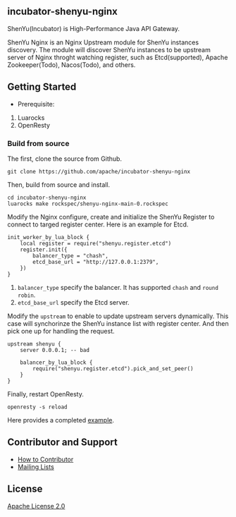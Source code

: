 incubator-shenyu-nginx
---

ShenYu(Incubator) is High-Performance Java API Gateway. 

ShenYu Nginx is an Nginx Upstream module for ShenYu instances discovery. The module will discover ShenYu instances to be upstream server of Nginx throght watching register, such as Etcd(supported), Apache Zookeeper(Todo), Nacos(Todo), and others.

## Getting Started

- Prerequisite:
1. Luarocks
2. OpenResty

### Build from source

The first, clone the source from Github.
```shell
git clone https://github.com/apache/incubator-shenyu-nginx
```

Then, build from source and install.
```shell
cd incubator-shenyu-nginx
luarocks make rockspec/shenyu-nginx-main-0.rockspec
```

Modify the Nginx configure, create and initialize the ShenYu Register to connect to targed register center.  Here is an example for Etcd.
```
init_worker_by_lua_block {
    local register = require("shenyu.register.etcd")
    register.init({
        balancer_type = "chash",
        etcd_base_url = "http://127.0.0.1:2379",
    })
}
```

1. `balancer_type` specify the balancer. It has supported `chash` and `round robin`.
2. `etcd_base_url` specify the Etcd server.

Modify the `upstream` to enable to update upstream servers dynamically. This case will synchorinze the ShenYu instance list with register center. 
And then pick one up for handling the request.
```
upstream shenyu {
    server 0.0.0.1; -- bad 
    
    balancer_by_lua_block {
        require("shenyu.register.etcd").pick_and_set_peer()
    }
}
```

Finally, restart OpenResty.
```shell
openresty -s reload
```

Here provides a completed [example](https://github.com/apache/incubator-shenyu-nginx/blob/main/example/nginx.conf).

## Contributor and Support

* [How to Contributor](https://shenyu.apache.org/community/contributor-guide)
* [Mailing Lists](mailto:dev@shenyu.apache.org)

## License

[Apache License 2.0](https://apache.org/licenses/LICENSE-2.0)
